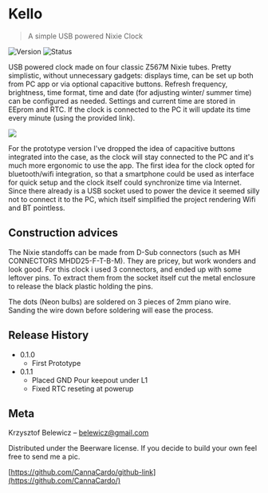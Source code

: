 # Kello
> A simple USB powered Nixie Clock

![Version][Ver-image]
![Status][Stat-image]

USB powered clock made on four classic Z567M Nixie tubes. Pretty simplistic, without unnecessary gadgets: displays time, can be set up both from PC app or via optional capacitive buttons. Refresh frequency, brightness, time format, time and date (for adjusting winter/ summer time) can be configured as needed. Settings and current time are stored in EEprom and RTC. If the clock is connected to the PC it will update its time every minute (using the provided link).

![](header.png)

For the prototype version I've dropped the idea of capacitive buttons integrated into the case, as the clock will stay connected to the PC and it's much more ergonomic to use the app.
The first idea for the clock opted for bluetooth/wifi integration, so that a smartphone could be used as interface for quick setup and the clock itself could synchronize time via Internet.  Since there already is a USB socket used to power the device it seemed silly not to connect it to the PC, which itself simplified the project rendering Wifi and BT pointless. 

## Construction advices

The Nixie standoffs can be made from D-Sub connectors (such as MH CONNECTORS MHDD25-F-T-B-M). They are pricey, but work wonders and look good. For this clock i used 3 connectors, and ended up with some leftover pins. To extract them from the socket itself cut the metal enclosure to release the black plastic holding the pins.

The dots (Neon bulbs) are soldered on 3 pieces of 2mm piano wire. Sanding the wire down before soldering will ease the process. 


## Release History

* 0.1.0
    * First Prototype
* 0.1.1
    * Placed GND Pour keepout under L1
    * Fixed RTC reseting at powerup

## Meta

Krzysztof Belewicz – belewicz@gmail.com

Distributed under the Beerware license. If you decide to build your own feel free to send me a pic.

[https://github.com/CannaCardo/github-link](https://github.com/CannaCardo/)


<!-- Markdown link & img dfn's -->
[Ver-image]: https://img.shields.io/badge/Version-1.0-orange.svg?longCache=true&style=flat-square
[Stat-image]: https://img.shields.io/badge/Status-Finished-green.svg?longCache=true&style=flat-square
[wiki]: https://github.com/CannaCardo/Kello/wiki
